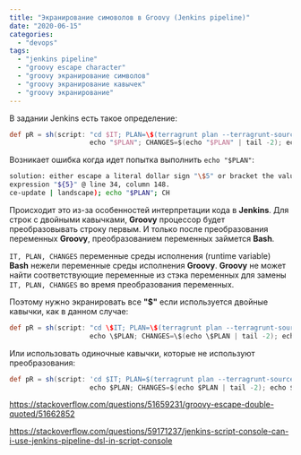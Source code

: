 ```yaml
---
title: "Экранирование симоволов в Groovy (Jenkins pipeline)"
date: "2020-06-15"
categories:
  - "devops"
tags:
  - "jenkins pipeline"
  - "groovy escape character"
  - "groovy экранирование символов"
  - "groovy экранирование кавычек"
  - "groovy экранирование"
---
```

В задании Jenkins есть такое определение:

```groovy
def pR = sh(script: "cd $IT; PLAN=\$(terragrunt plan --terragrunt-source-update | landscape);
                    echo "$PLAN"; CHANGES=$(echo "$PLAN" | tail -2); echo $CHANGES")
```
Возникает ошибка когда идет попытка выполнить `echo "$PLAN"`:

```bash
solution: either escape a literal dollar sign "\$5" or bracket the value
expression "${5}" @ line 34, column 148.
ce-update | landscape); echo "$PLAN"; CH
```
<!--more-->

Происходит это из-за особенностей интерпретации кода в **Jenkins**.
Для строк с двойными кавычками, **Groovy** процессор будет преобразовывать строку первым. И только после преобразования переменных **Groovy**, преобразованием переменных займется **Bash**.

`IT, PLAN, CHANGES` переменные среды исполнения (runtime variable) **Bash** нежели переменные среды исполнения **Groovy**.
**Groovy** не может найти соответствующие переменные из стэка переменных для замены `IT, PLAN, CHANGES` во время преобразования переменных.

Поэтому нужно экранировать все **"$"** если используется двойные кавычки, как в данном случае:

```groovy
def pR = sh(script: "cd \$IT; PLAN=\$(terragrunt plan --terragrunt-source-update | landscape);
                    echo \$PLAN; CHANGES=\$(echo \$PLAN | tail -2); echo \$CHANGES")

```

Или использовать одиночные кавычки, которые не используют преобразования:

```groovy
def pR = sh(script: 'cd $IT; PLAN=$(terragrunt plan --terragrunt-source-update | landscape);
                    echo $PLAN; CHANGES=$(echo $PLAN | tail -2); echo $CHANGES')

```

https://stackoverflow.com/questions/51659231/groovy-escape-double-quoted/51662852

https://stackoverflow.com/questions/59171237/jenkins-script-console-can-i-use-jenkins-pipeline-dsl-in-script-console
